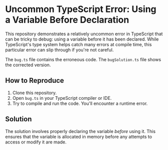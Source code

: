 # Uncommon TypeScript Error: Using a Variable Before Declaration

This repository demonstrates a relatively uncommon error in TypeScript that can be tricky to debug: using a variable before it has been declared.  While TypeScript's type system helps catch many errors at compile time, this particular error can slip through if you're not careful.

The `bug.ts` file contains the erroneous code. The `bugSolution.ts` file shows the corrected version.

## How to Reproduce
1. Clone this repository.
2. Open `bug.ts` in your TypeScript compiler or IDE.
3. Try to compile and run the code.  You'll encounter a runtime error.

## Solution
The solution involves properly declaring the variable *before* using it. This ensures that the variable is allocated in memory before any attempts to access or modify it are made. 